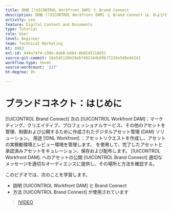 ```yaml
---
title: 詳細 [!UICONTROL Workfront DAM] と Brand Connect
description: 詳細 [!UICONTROL Workfront DAM] と Brand Connect は、およびその使用方法です。
activity: use
feature: Digital Content and Documents
type: Tutorial
role: User
level: Beginner
team: Technical Marketing
kt: 8983
exl-id: 444a74f4-c99e-4a68-b484-8b0245118051
source-git-commit: 58a545120b29a5f492344b89b77235e548e94241
workflow-type: tm+mt
source-wordcount: '117'
ht-degree: 0%

---
```


# ブランドコネクト：はじめに

[!UICONTROL Brand Connect] 次の [!UICONTROL Workfront DAM]：マーケティング、クリエイティブ、プロフェッショナルサービス、その他のアセットを管理、制御および公開するために作成されたデジタルアセット管理 (DAM) ソリューション。 用途 [!DNL Workfront] ：アセットリクエストを作成し、アセットの実稼動環境とレビュー環境を管理します。 を使用して、完了したアセットと承認済みアセットをキュレーション、保存および配布します。 [!UICONTROL Workfront DAM]. へのアセットの公開 [!UICONTROL Brand Connect] 適切なメッセージを適切なオーディエンスに提供し、その場所と方法を確認する。

このビデオでは、次のことを学習します。

* 説明 [!UICONTROL Workfront DAM] と Brand Connect
* 方法 [!UICONTROL Brand Connect] が使用されています

>[!VIDEO](https://video.tv.adobe.com/v/335245/?quality=12)
